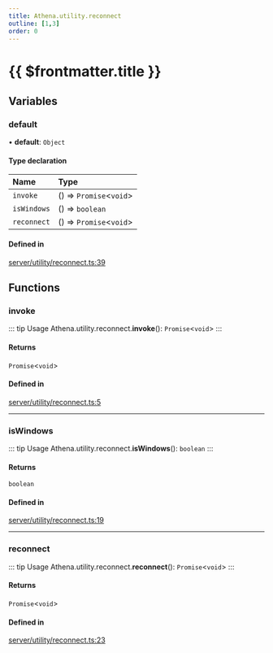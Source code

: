```yaml
---
title: Athena.utility.reconnect
outline: [1,3]
order: 0
---
```


# {{ $frontmatter.title }}


## Variables

### default

• **default**: `Object`

#### Type declaration

| Name | Type |
| :------ | :------ |
| `invoke` | () => `Promise`<`void`\> |
| `isWindows` | () => `boolean` |
| `reconnect` | () => `Promise`<`void`\> |

#### Defined in

[server/utility/reconnect.ts:39](https://github.com/Stuyk/altv-athena/blob/8e03099/src/core/server/utility/reconnect.ts#L39)

## Functions

### invoke

::: tip Usage
Athena.utility.reconnect.**invoke**(): `Promise`<`void`\>
:::

#### Returns

`Promise`<`void`\>

#### Defined in

[server/utility/reconnect.ts:5](https://github.com/Stuyk/altv-athena/blob/8e03099/src/core/server/utility/reconnect.ts#L5)

___

### isWindows

::: tip Usage
Athena.utility.reconnect.**isWindows**(): `boolean`
:::

#### Returns

`boolean`

#### Defined in

[server/utility/reconnect.ts:19](https://github.com/Stuyk/altv-athena/blob/8e03099/src/core/server/utility/reconnect.ts#L19)

___

### reconnect

::: tip Usage
Athena.utility.reconnect.**reconnect**(): `Promise`<`void`\>
:::

#### Returns

`Promise`<`void`\>

#### Defined in

[server/utility/reconnect.ts:23](https://github.com/Stuyk/altv-athena/blob/8e03099/src/core/server/utility/reconnect.ts#L23)
